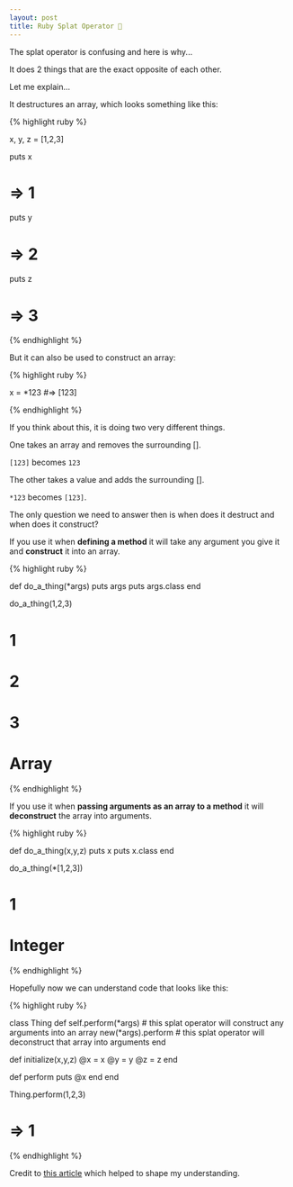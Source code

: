 ```yaml
---
layout: post
title: Ruby Splat Operator 🌟
---
```


The splat operator is confusing and here is why...

<!--more-->

It does 2 things that are the exact opposite of each other.

Let me explain...

It destructures an array, which looks something like this:

{% highlight ruby %}

x, y, z = [1,2,3]

puts x 
# => 1

puts y 
# => 2

puts z 
# => 3

{% endhighlight %}

But it can also be used to construct an array:

{% highlight ruby %}

x = *123
#=> [123]

{% endhighlight %}

If you think about this, it is doing two very different things.

One takes an array and removes the surrounding [].

`[123]` becomes `123`

The other takes a value and adds the surrounding [].

`*123` becomes `[123]`.

The only question we need to answer then is when does it destruct and when does it construct?

If you use it when **defining a method** it will take any argument you give it and **construct** it into an array.

{% highlight ruby %}

def do_a_thing(*args)
  puts args
  puts args.class
end

do_a_thing(1,2,3)
# 1
# 2
# 3
# Array

{% endhighlight %}

If you use it when **passing arguments as an array to a method** it will **deconstruct** the array into arguments.

{% highlight ruby %}

def do_a_thing(x,y,z)
  puts x
  puts x.class
end

do_a_thing(*[1,2,3])
# 1
# Integer

{% endhighlight %}

Hopefully now we can understand code that looks like this:

{% highlight ruby %}

class Thing
  def self.perform(*args) # this splat operator will construct any arguments into an array
    new(*args).perform # this splat operator will deconstruct that array into arguments 
  end
  
  def initialize(x,y,z)
    @x = x
    @y = y
    @z = z
  end
  
  def perform
   puts @x
  end
end

Thing.perform(1,2,3)
# => 1

{% endhighlight %}

Credit to [this article](https://www.honeybadger.io/blog/ruby-splat-array-manipulation-destructuring/) which helped to shape my understanding.
